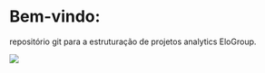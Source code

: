# Bem-vindo:

repositório git para a estruturação de projetos analytics EloGroup.

![](images/elogroup_logo.jpg)